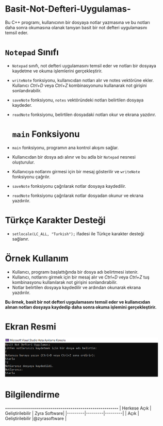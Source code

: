 # Basit-Not-Defteri-Uygulamas-
Bu C++ programı, kullanıcının bir dosyaya notlar yazmasına ve bu notları daha sonra okumasına olanak tanıyan basit bir not defteri uygulamasını temsil eder.

# `Notepad` Sınıfı
- `Notepad` sınıfı, not defteri uygulamasını temsil eder ve notları bir dosyaya kaydetme ve okuma işlemlerini gerçekleştirir.
- `writeNote` fonksiyonu, kullanıcıdan notları alır ve notes vektörüne ekler. Kullanıcı *Ctrl+D* veya *Ctrl+Z* kombinasyonunu kullanarak not girişini sonlandırabilir.
- `saveNote` fonksiyonu, `notes` vektöründeki notları belirtilen dosyaya kaydeder.
- `readNote` fonksiyonu, belirtilen dosyadaki notları okur ve ekrana yazdırır.

  # `main` Fonksiyonu
- `main` fonksiyonu, programın ana kontrol akışını sağlar.
- Kullanıcıdan bir dosya adı alınır ve bu adla bir `Notepad` nesnesi oluşturulur.
- Kullanıcıya notlarını girmesi için bir mesaj gösterilir ve `writeNote` fonksiyonu çağrılır.
- `saveNote` fonksiyonu çağrılarak notlar dosyaya kaydedilir.
- `readNote` fonksiyonu çağrılarak notlar dosyadan okunur ve ekrana yazdırılır.

# Türkçe Karakter Desteği
- `setlocale(LC_ALL, "Turkish");` ifadesi ile Türkçe karakter desteği sağlanır.

# Örnek Kullanım
- Kullanıcı, programı başlattığında bir dosya adı belirtmesi istenir.
- Kullanıcı, notlarını girmek için bir mesaj alır ve *Ctrl+D* veya *Ctrl+Z* tuş kombinasyonu kullanılarak not girişini sonlandırabilir.
- Notlar belirtilen dosyaya kaydedilir ve ardından okunarak ekrana yazdırılır.
  
**Bu örnek, basit bir not defteri uygulamasını temsil eder ve kullanıcıdan alınan notları dosyaya kaydedip daha sonra okuma işlemini gerçekleştirir.**

# Ekran Resmi
![zyrasoftware](kodde4.PNG)

# Bilgilendirme
**---------------------------------------------------------**
| Herkese Açık | Geliştirilebilir | Zyra Software|
|---------|---------|---------|
| Açık | Geliştirilebilir |@zyrasoftware |
